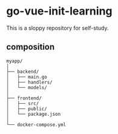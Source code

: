 # go-vue-init-learning

This is a sloppy repository for self-study.

## composition

```
myapp/
│
├── backend/
│   ├── main.go 
│   ├── handlers/
│   └── models/
│
├── frontend/
│   ├── src/
│   ├── public/
│   └── package.json
│
└── docker-compose.yml
```

